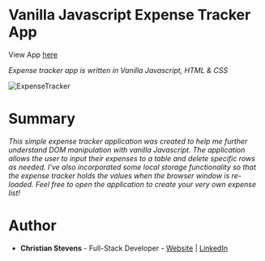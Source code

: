 <h1>Vanilla Javascript Expense Tracker App</h1>
View App <a href="https://stev1905.github.io/Expense-Tracker-App/">here</a>
<br>

<i>Expense tracker app is written in Vanilla Javascript, HTML & CSS</i>

![ExpenseTracker](https://user-images.githubusercontent.com/13443788/91929091-a29d4500-ecab-11ea-9dc0-8feba8ebb640.JPG)

<h1>Summary</h1>
<p><i>This simple expense tracker application was created to help me further understand DOM manipulation with vanilla Javascript. The application allows the user to input their expenses to a table and delete specific rows as needed. I've also incorporated some local storage functionality so that the expense tracker holds the values when the browser window is re-loaded. Feel free to open the application to create your very own expense list!</i></p>

<h1>Author</h1>
<ul>
  <li><b>Christian Stevens</b> - Full-Stack Developer - <a href="https://chris-thedeveloper.com/">Website</a> | <a href="https://www.linkedin.com/in/christian-stevens-34367110b/">LinkedIn</a>
</u>
